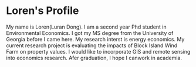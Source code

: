 # Loren's Profile
My name is Loren(Luran Dong). I am a second year Phd student in Environmental Economics. I got my MS degree from the University of Georgia before I came here. 
My research interst is energy economics. My current research project is evaluating the impacts of Block Island Wind Farm on property values. I would like to incorporate GIS and remote sensing into economics research. Afer graduation, I hope I canwork in academia. 
